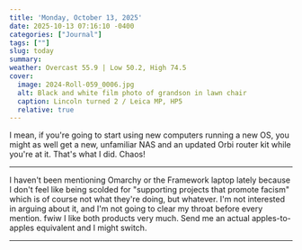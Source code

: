 ```yaml
---
title: 'Monday, October 13, 2025'
date: 2025-10-13 07:16:10 -0400
categories: ["Journal"]
tags: [""]
slug: today
summary: 
weather: Overcast 55.9 | Low 50.2, High 74.5
cover: 
  image: 2024-Roll-059_0006.jpg
  alt: Black and white film photo of grandson in lawn chair
  caption: Lincoln turned 2 / Leica MP, HP5
  relative: true
---
```


I mean, if you're going to start using new computers running a new OS, you might as well get a new, unfamiliar NAS and an updated Orbi router kit while you're at it. That's what I did. Chaos!

----

I haven't been mentioning Omarchy or the Framework laptop lately because I don't feel like being scolded for "supporting projects that promote facism" which is of course not what they're doing, but whatever. I'm not interested in arguing about it, and I'm not going to clear my throat before every mention. fwiw I like both products very much. Send me an actual apples-to-apples equivalent and I might switch.

----

